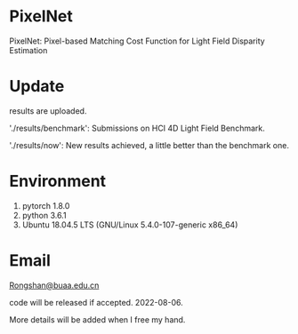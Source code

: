 # PixelNet
PixelNet: Pixel-based Matching Cost Function for Light Field Disparity Estimation



# Update
results are uploaded.

'./results/benchmark': Submissions on HCI 4D Light Field Benchmark.

'./results/now': New results achieved, a little better than the benchmark one.

# Environment
1. pytorch 1.8.0
2. python 3.6.1
3. Ubuntu 18.04.5 LTS (GNU/Linux 5.4.0-107-generic x86_64)


# Email
Rongshan@buaa.edu.cn

code will be released if accepted.  2022-08-06.

More details will be added when I free my hand.



